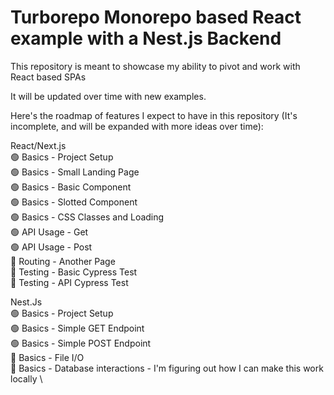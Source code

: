 # Turborepo Monorepo based React example with a Nest.js Backend

This repository is meant to showcase my ability to pivot and work with React based SPAs

It will be updated over time with new examples.

Here's the roadmap of features I expect to have in this repository (It's incomplete, and will be expanded with more ideas over time):

React/Next.js \
🟢 Basics - Project Setup \
🟢 Basics - Small Landing Page \
🟢 Basics - Basic Component \
🟢 Basics - Slotted Component \
🟢 Basics - CSS Classes and Loading \
🟢 API Usage - Get \
🟢 API Usage - Post \
🔴 Routing - Another Page \
🔴 Testing - Basic Cypress Test \
🔴 Testing - API Cypress Test

Nest.Js \
🟢 Basics - Project Setup \
🟢 Basics - Simple GET Endpoint \
🟢 Basics - Simple POST Endpoint \
🔴 Basics - File I/O \
🔴 Basics - Database interactions - I'm figuring out how I can make this work locally \